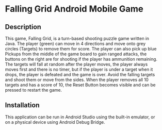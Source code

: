 # Falling Grid Android Mobile Game

## Description

This game, Falling Grid, is a turn-based shooting puzzle game written in Java. The player (green) can move in 4 directions and move onto grey circles (Targets) to remove them for score.
The player can also pick up blue Pickups from the middle of the game board to gain ranged attacks, the buttons on the right are for shooting if the player has ammunition remaining.
The targets will fall at random after the player moves, the player always moves first and there is no timer, but if the player is under a target when it drops, the player is defeated and the game is over. Avoid the falling targets and shoot them or move from the sides.
When the player removes all 10 targets and has a score of 10, the Reset Button becomes visible and can be pressed to restart the game.

## Installation

This application can be run in Android Studio using the built-in emulator, or on a physical device using Android Debug Bridge.